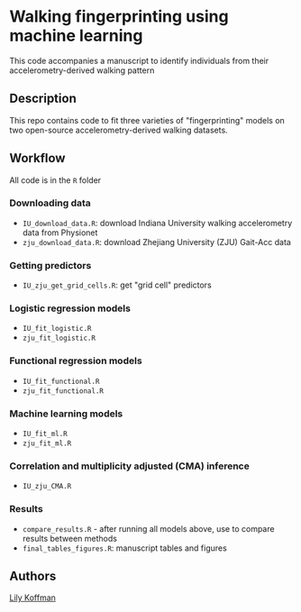 # Walking fingerprinting using machine learning 

This code accompanies a manuscript to identify individuals from their accelerometry-derived walking pattern

## Description

This repo contains code to fit three varieties of "fingerprinting" models on two open-source accelerometry-derived walking datasets. 

## Workflow

All code is in the `R` folder

### Downloading data

* `IU_download_data.R`: download Indiana University walking accelerometry data from Physionet
* `zju_download_data.R`: download Zhejiang University (ZJU) Gait-Acc data

### Getting predictors 
* `IU_zju_get_grid_cells.R`: get "grid cell" predictors 

### Logistic regression models 
* `IU_fit_logistic.R`
* `zju_fit_logistic.R`

### Functional regression models 
* `IU_fit_functional.R`
* `zju_fit_functional.R`

### Machine learning models 
* `IU_fit_ml.R`
* `zju_fit_ml.R`

### Correlation and multiplicity adjusted (CMA) inference
* `IU_zju_CMA.R`

### Results
* `compare_results.R` - after running all models above, use to compare results between methods
* `final_tables_figures.R`: manuscript tables and figures



## Authors

<a href="mailto:lkoffma2@jh.edu"> Lily Koffman </a>
